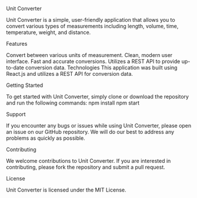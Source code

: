Unit Converter


Unit Converter is a simple, user-friendly application that allows you to convert various types of measurements including length, volume, time, temperature, weight, and distance.

Features


Convert between various units of measurement.
Clean, modern user interface.
Fast and accurate conversions.
Utilizes a REST API to provide up-to-date conversion data.
Technologies
This application was built using React.js and utilizes a REST API for conversion data.

Getting Started


To get started with Unit Converter, simply clone or download the repository and run the following commands:
npm install
npm start


Support


If you encounter any bugs or issues while using Unit Converter, please open an issue on our GitHub repository. We will do our best to address any problems as quickly as possible.

Contributing


We welcome contributions to Unit Converter. If you are interested in contributing, please fork the repository and submit a pull request.

License


Unit Converter is licensed under the MIT License.
